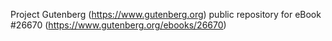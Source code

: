 Project Gutenberg (https://www.gutenberg.org) public repository for eBook #26670 (https://www.gutenberg.org/ebooks/26670)
